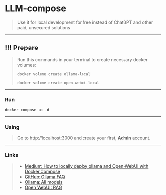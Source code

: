 # LLM-compose

> Use it for local development for free instead of ChatGPT and other paid, unsecured solutions

---

## !!! Prepare

> Run this commands in your terminal to create necessary docker volumes:
>
> ```shell
> docker volume create ollama-local
> ```
>
> ```shell
> docker volume create open-webui-local
> ```

---

### Run

```shell
docker compose up -d
```

---

### Using

> Go to http://localhost:3000 and create your first, **Admin** account.

---

### Links

> - [Medium: How to locally deploy ollama and Open-WebUI with Docker Compose](https://medium.com/@edu.ukulelekim/how-to-locally-deploy-ollama-and-open-webui-with-docker-compose-318f0582e01f/)
> - [GitHub: Ollama FAQ](https://github.com/ollama/ollama/blob/main/docs/faq.md)
> - [Ollama: All models](https://ollama.com/search)
> - [Open WebUI: RAG](https://docs.openwebui.com/features/rag)
